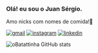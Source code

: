 
### Olá! eu sou o Juan Sérgio. 
Amo nicks com nomes de comida!🍟

[![gmail](https://img.shields.io/badge/Gmail-D14836?style=for-the-badge&logo=gmail&logoColor=white)](<juan.sergio227@gmail.com>)
[![instagram](https://img.shields.io/badge/Instagram-E4405F?style=for-the-badge&logo=instagram&logoColor=white)](linkinsta)
[![linkedin](https://img.shields.io/badge/LinkedIn-0077B5?style=for-the-badge&logo=linkedin&logoColor=white)](https://www.linkedin.com/in/juansergio-cs/)

![oBatattinha GitHub stats](https://github-readme-stats.vercel.app/api?username=oBatattinha&show_icons=true&theme=dark)

## 
